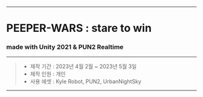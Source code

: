 * * *
# PEEPER-WARS : stare to win
### made with Unity 2021 & PUN2 Realtime
* * *
> - 제작 기간 : 2023년 4월 2월 ~ 2023년 5월 3일
> - 제작 인원 : 개인
> - 사용 에셋 : Kyle Robot, PUN2, UrbanNightSky
* * *
